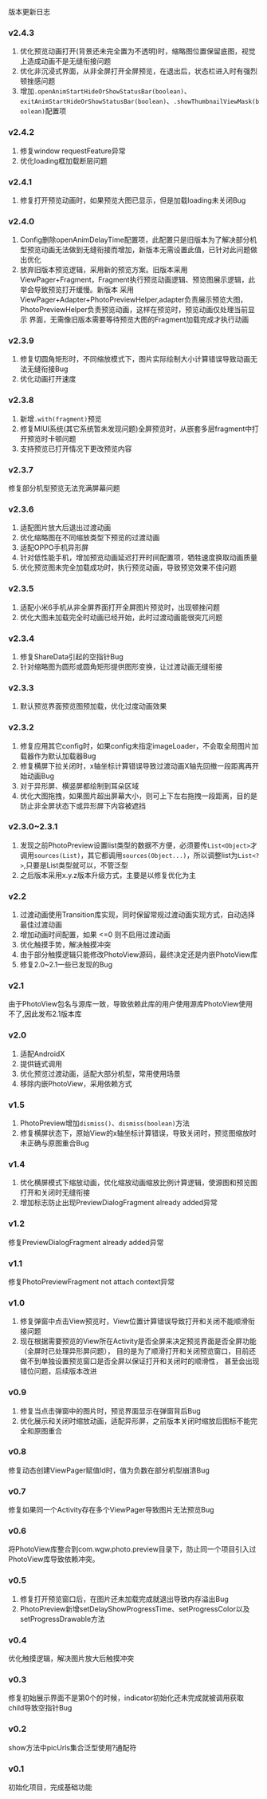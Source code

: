 版本更新日志

### v2.4.3
1. 优化预览动画打开(背景还未完全置为不透明)时，缩略图位置保留底图，视觉上造成动画不是无缝衔接问题
2. 优化非沉浸式界面，从非全屏打开全屏预览，在退出后，状态栏进入时有强烈顿挫感问题
3. 增加`.openAnimStartHideOrShowStatusBar(boolean)`、`exitAnimStartHideOrShowStatusBar(boolean)`、`.showThumbnailViewMask(boolean)`配置项

### v2.4.2
1. 修复window requestFeature异常
2. 优化loading框加载断层问题

### v2.4.1
1. 修复打开预览动画时，如果预览大图已显示，但是加载loading未关闭Bug

### v2.4.0
1. Config删除openAnimDelayTime配置项，此配置只是旧版本为了解决部分机型预览动画无法做到无缝衔接而增加，新版本无需设置此值，已针对此问题做出优化
2. 放弃旧版本预览逻辑，采用新的预览方案。旧版本采用ViewPager+Fragment，Fragment执行预览动画逻辑、预览图展示逻辑，此举会导致预览打开缓慢。新版本
   采用ViewPager+Adapter+PhotoPreviewHelper,adapter负责展示预览大图，PhotoPreviewHelper负责预览动画，这样在预览时，预览动画仅处理当前显示
   界面，无需像旧版本需要等待预览大图的Fragment加载完成才执行动画

### v2.3.9
1. 修复切圆角矩形时，不同缩放模式下，图片实际绘制大小计算错误导致动画无法无缝衔接Bug
2. 优化动画打开速度

### v2.3.8
1. 新增`.with(fragment)`预览
2. 修复MIUI系统(其它系统暂未发现问题)全屏预览时，从嵌套多层fragment中打开预览时卡顿问题
3. 支持预览已打开情况下更改预览内容

### v2.3.7
修复部分机型预览无法充满屏幕问题

### v2.3.6
1. 适配图片放大后退出过渡动画
2. 优化缩略图在不同缩放类型下预览的过渡动画
3. 适配OPPO手机异形屏
4. 针对低性能手机，增加预览动画延迟打开时间配置项，牺牲速度换取动画质量
5. 优化预览图未完全加载成功时，执行预览动画，导致预览效果不佳问题

### v2.3.5
1. 适配小米6手机从非全屏界面打开全屏图片预览时，出现顿挫问题
2. 优化大图未加载完全时动画已经开始，此时过渡动画能很突兀问题

### v2.3.4
1. 修复ShareData引起的空指针Bug
2. 针对缩略图为圆形或圆角矩形提供图形变换，让过渡动画无缝衔接

### v2.3.3
1. 默认预览界面预览图预加载，优化过度动画效果

### v2.3.2
1. 修复应用其它config时，如果config未指定imageLoader，不会取全局图片加载器作为默认加载器Bug
2. 修复横屏下拉关闭时，x轴坐标计算错误导致过渡动画X轴先回撤一段距离再开始动画Bug
3. 对于异形屏、横竖屏都绘制到耳朵区域
4. 优化大图拖拽，如果图片超出屏幕大小，则可上下左右拖拽一段距离，目的是防止非全屏状态下或异形屏下内容被遮挡

### v2.3.0~2.3.1
1. 发现之前PhotoPreview设置list类型的数据不方便，必须要传`List<Object>`才调用`sources(List)`，其它都调用`sources(Object...)`，所以调整list为`List<?>`,只要是List类型就可以，不管泛型
2. 之后版本采用x.y.z版本升级方式，主要是以修复优化为主

### v2.2
1. 过渡动画使用Transition库实现，同时保留常规过渡动画实现方式，自动选择最佳过渡动画
2. 增加动画时间配置，如果 <=0 则不启用过渡动画
3. 优化触摸手势，解决触摸冲突
4. 由于部分触摸逻辑只能修改PhotoView源码，最终决定还是内嵌PhotoView库
5. 修复2.0~2.1一些已发现的Bug

### v2.1
由于PhotoView包名与源库一致，导致依赖此库的用户使用源库PhotoView使用不了,因此发布2.1版本库

### v2.0
1. 适配AndroidX
2. 提供链式调用
3. 优化预览过渡动画，适配大部分机型，常用使用场景
4. 移除内嵌PhotoView，采用依赖方式

### v1.5
1. PhotoPreview增加`dismiss()`、`dismiss(boolean)`方法
2. 修复横屏状态下，原始View的x轴坐标计算错误，导致关闭时，预览图缩放时未正确与原图重合Bug

### v1.4
1. 优化横屏模式下缩放动画，优化缩放动画缩放比例计算逻辑，使源图和预览图打开和关闭时无缝衔接
2. 增加标志防止出现PreviewDialogFragment already added异常

### v1.2
修复PreviewDialogFragment already added异常

### v1.1
修复PhotoPreviewFragment not attach context异常

### v1.0
1. 修复弹窗中点击View预览时，View位置计算错误导致打开和关闭不能顺滑衔接问题
2. 现在根据需要预览的View所在Activity是否全屏来决定预览界面是否全屏功能（全屏时已处理异形屏问题），
   目的是为了顺滑打开和关闭预览窗口，目前还做不到单独设置预览窗口是否全屏以保证打开和关闭时的顺滑性，
   甚至会出现错位问题，后续版本改进

### v0.9
1. 修复当点击弹窗中的图片时，预览界面显示在弹窗背后Bug
2. 优化展示和关闭时缩放动画，适配异形屏，之前版本关闭时缩放后图标不能完全和原图重合

### v0.8
修复动态创建ViewPager赋值Id时，值为负数在部分机型崩溃Bug

### v0.7
修复如果同一个Activity存在多个ViewPager导致图片无法预览Bug

### v0.6
将PhotoView库整合到com.wgw.photo.preview目录下，防止同一个项目引入过PhotoView库导致依赖冲突。

### v0.5
1. 修复打开预览窗口后，在图片还未加载完成就退出导致内存溢出Bug
2. PhotoPreview新增setDelayShowProgressTime、setProgressColor以及setProgressDrawable方法

### v0.4
优化触摸逻辑，解决图片放大后触摸冲突

### v0.3
修复初始展示界面不是第0个的时候，indicator初始化还未完成就被调用获取child导致空指针Bug

### v0.2
show方法中picUrls集合泛型使用?通配符

### v0.1
初始化项目，完成基础功能






